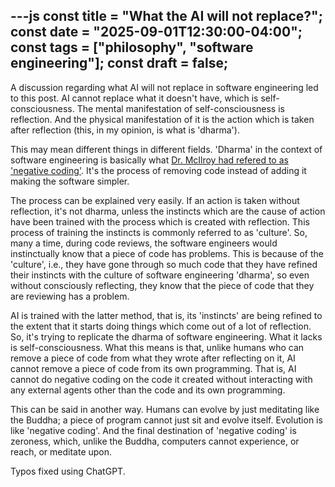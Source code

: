 ---js
const title = "What the AI will not replace?";
const date = "2025-09-01T12:30:00-04:00";
const tags = ["philosophy", "software engineering"];
const draft = false;
---


A discussion regarding what AI will not replace in software engineering led to
this post. AI cannot replace what it doesn't have, which is self-consciousness.
The mental manifestation of self-consciousness is reflection. And the physical
manifestation of it is the action which is taken after reflection (this, in my
opinion, is what is 'dharma').

This may mean different things in different fields. 'Dharma' in the context of
software engineering is basically what [Dr. McIlroy had refered to as 'negative coding'](https://en.wikipedia.org/wiki/Douglas_McIlroy#Views_on_computing).
It's the process of removing code instead of adding it making the software simpler.

The process can be explained very easily. If an action is taken without
reflection, it's not dharma, unless the instincts which are the cause of action
have been trained with the process which is created with reflection. This
process of training the instincts is commonly referred to as 'culture'. So,
many a time, during code reviews, the software engineers would instinctually
know that a piece of code has problems. This is because of the 'culture', i.e.,
they have gone through so much code that they have refined their instincts with
the culture of software engineering 'dharma', so even without consciously
reflecting, they know that the piece of code that they are reviewing has a
problem.

AI is trained with the latter method, that is, its 'instincts' are being
refined to the extent that it starts doing things which come out of a lot of
reflection. So, it's trying to replicate the dharma of software engineering.
What it lacks is self-consciousness. What this means is that, unlike humans who
can remove a piece of code from what they wrote after reflecting on it, AI
cannot remove a piece of code from its own programming. That is, AI cannot do
negative coding on the code it created without interacting with any external
agents other than the code and its own programming.

This can be said in another way. Humans can evolve by just meditating like the
Buddha; a piece of program cannot just sit and evolve itself. Evolution is like
'negative coding'. And the final destination of 'negative coding' is zeroness,
which, unlike the Buddha, computers cannot experience, or reach, or meditate
upon.

Typos fixed using ChatGPT.
